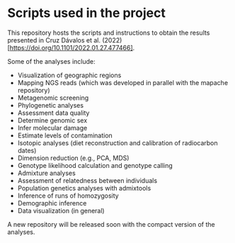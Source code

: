 # Scripts used in the project

This repository hosts the scripts and instructions to obtain the results presented in Cruz Dávalos et al. (2022) [https://doi.org/10.1101/2022.01.27.477466].

Some of the analyses include:
* Visualization of geographic regions
* Mapping NGS reads (which was developed in parallel with the mapache repository)
* Metagenomic screening
* Phylogenetic analyses
* Assessment data quality
* Determine genomic sex
* Infer molecular damage
* Estimate levels of contamination
* Isotopic analyses (diet reconstruction and calibration of radiocarbon dates)
* Dimension reduction (e.g., PCA, MDS)
* Genotype likelihood calculation and genotype calling
* Admixture analyses
* Assessment of relatedness between individuals
* Population genetics analyses with admixtools
* Inference of runs of homozygosity
* Demographic inference
* Data visualization (in general)

A new repository will be released soon with the compact version of the analyses.

